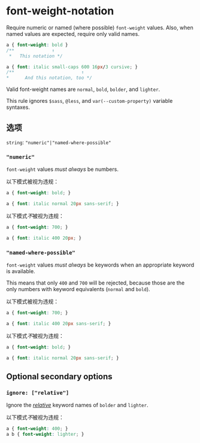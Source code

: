 # font-weight-notation

Require numeric or named (where possible) `font-weight` values. Also, when named values are expected, require only valid names.

```css
a { font-weight: bold }
/**              ↑
 *   This notation */

a { font: italic small-caps 600 16px/3 cursive; }
/**                         ↑
*      And this notation, too */
```

Valid font-weight names are `normal`, `bold`, `bolder`, and `lighter`.

This rule ignores `$sass`, `@less`, and `var(--custom-property)` variable syntaxes.

## 选项

`string`: `"numeric"|"named-where-possible"`

### `"numeric"`

`font-weight` values *must always* be numbers.

以下模式被视为违规：

```css
a { font-weight: bold; }
```

```css
a { font: italic normal 20px sans-serif; }
```

以下模式*不*被视为违规：

```css
a { font-weight: 700; }
```

```css
a { font: italic 400 20px; }
```

### `"named-where-possible"`

`font-weight` values *must always* be keywords when an appropriate keyword is available.

This means that only `400` and `700` will be rejected, because those are the only numbers with keyword equivalents (`normal` and `bold`).

以下模式被视为违规：

```css
a { font-weight: 700; }
```

```css
a { font: italic 400 20px sans-serif; }
```

以下模式*不*被视为违规：

```css
a { font-weight: bold; }
```

```css
a { font: italic normal 20px sans-serif; }
```

## Optional secondary options

### `ignore: ["relative"]`

Ignore the [*relative*](https://drafts.csswg.org/css-fonts/#font-weight-prop) keyword names of `bolder` and `lighter`.

以下模式*不*被视为违规：

```css
a { font-weight: 400; }
a b { font-weight: lighter; }
```

